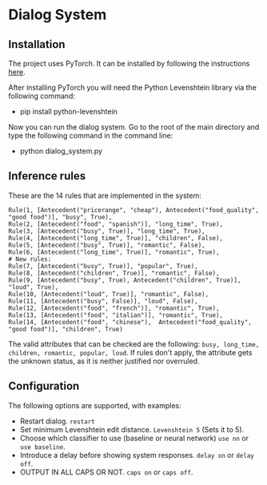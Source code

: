 # Dialog System

## Installation

The project uses PyTorch. It can be installed by following the instructions [here](https://pytorch.org/get-started/locally/).

After installing PyTorch you will need the Python Levenshtein library via the following command:
- pip install python-levenshtein

Now you can run the dialog system. Go to the root of the main directory and type the following command in the command line:
- python dialog_system.py

## Inference rules

These are the 14 rules that are implemented in the system:

```
Rule(1, [Antecedent("pricerange", "cheap"), Antecedent("food_quality", "good food")], "busy", True),
Rule(2, [Antecedent("food", "spanish")], "long_time", True),
Rule(3, [Antecedent("busy", True)], "long_time", True),
Rule(4, [Antecedent("long_time", True)], "children", False),
Rule(5, [Antecedent("busy", True)], "romantic", False),
Rule(6, [Antecedent("long_time", True)], "romantic", True),
# New rules:
Rule(7, [Antecedent("busy", True)], "popular", True),
Rule(8, [Antecedent("children", True)], "romantic", False),
Rule(9, [Antecedent("busy", True), Antecedent("children", True)], "loud", True),
Rule(10, [Antecedent("loud", True)], "romantic", False),
Rule(11, [Antecedent("busy", False)], "loud", False),
Rule(12, [Antecedent("food", "french")], "romantic", True),
Rule(13, [Antecedent("food", "italian")], "romantic", True),
Rule(14, [Antecedent("food", "chinese"),  Antecedent("food_quality", "good food")], "children", True)
```
The valid attributes that can be checked are the following: `busy, long_time, children, romantic, popular, loud`. If rules don't apply, the attribute gets the
unknown status, as it is neither justified nor overruled.

## Configuration

The following options are supported, with examples:

* Restart dialog. `restart`
* Set minimum Levenshtein edit distance. `Levenshtein 5` (Sets it to 5).
* Choose which classifier to use (baseline or neural network) `use nn` or `use baseline`.
* Introduce a delay before showing system responses. `delay on` or `delay off`.
* OUTPUT IN ALL CAPS OR NOT. `caps on` or `caps off`.
